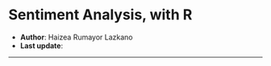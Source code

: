 # Sentiment Analysis, with R

-   **Author**: Haizea Rumayor Lazkano
-   **Last update**:

------------------------------------------------------------------------

